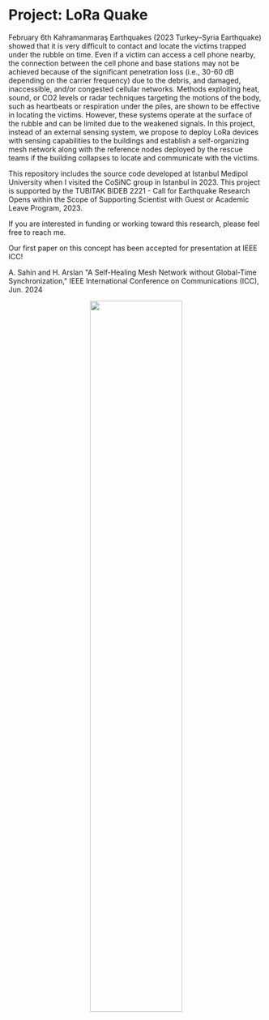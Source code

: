 # Project: LoRa Quake

February 6th Kahramanmaraş Earthquakes (2023 Turkey–Syria Earthquake) showed that it is very difficult to contact and locate the victims trapped under the rubble on time. Even if a victim can access a cell phone nearby, the connection between the cell phone and base stations may not be achieved because of the significant penetration loss (i.e., 30-60 dB depending on the carrier frequency) due to the debris, and damaged, inaccessible, and/or congested cellular networks.  Methods exploiting heat, sound, or CO2 levels or radar techniques targeting the motions of the body, such as heartbeats or respiration under the piles, are shown to be effective in locating the victims. However, these systems operate at the surface of the rubble and can be limited due to the weakened signals. In this project, instead of an external sensing system, we propose to deploy LoRa devices with sensing capabilities to the buildings and establish a self-organizing mesh network along with the reference nodes deployed by the rescue teams if the building collapses to locate and communicate with the victims.

This repository includes the source code developed at Istanbul Medipol University when I visited the CoSiNC group in Istanbul in 2023. This project is supported by the TUBITAK BIDEB 2221 - Call for Earthquake Research Opens within the Scope of Supporting Scientist with Guest or Academic Leave Program, 2023.

If you are interested in funding or working toward this research, please feel free to reach me.

Our first paper on this concept has been accepted for presentation at IEEE ICC! 

A. Sahin and H. Arslan "A Self-Healing Mesh Network without Global-Time Synchronization," IEEE International Conference on Communications (ICC), Jun. 2024

<p align="center">
<img  src="https://github.com/alphansahin/LoRaQuake/blob/main/concept.png"  width="60%">
</p>
